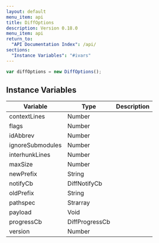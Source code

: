 ```yaml
---
layout: default
menu_item: api
title: DiffOptions
description: Version 0.18.0
menu_item: api
return_to:
  "API Documentation Index": /api/
sections:
  "Instance Variables": "#ivars"
---
```


```js
var diffOptions = new DiffOptions();
```

## <a name="ivars"></a>Instance Variables

| Variable | Type | Description |
| --- | --- | --- |
| <a name="contextLines"></a>contextLines | Number |  |
| <a name="flags"></a>flags | Number |  |
| <a name="idAbbrev"></a>idAbbrev | Number |  |
| <a name="ignoreSubmodules"></a>ignoreSubmodules | Number |  |
| <a name="interhunkLines"></a>interhunkLines | Number |  |
| <a name="maxSize"></a>maxSize | Number |  |
| <a name="newPrefix"></a>newPrefix | String |  |
| <a name="notifyCb"></a>notifyCb | DiffNotifyCb |  |
| <a name="oldPrefix"></a>oldPrefix | String |  |
| <a name="pathspec"></a>pathspec | Strarray |  |
| <a name="payload"></a>payload | Void |  |
| <a name="progressCb"></a>progressCb | DiffProgressCb |  |
| <a name="version"></a>version | Number |  |

